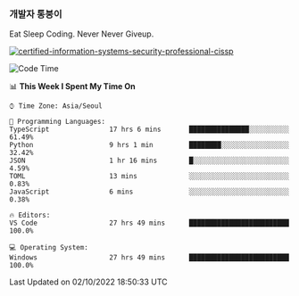 ### 개발자 통붕이
Eat Sleep Coding.
Never Never Giveup.

[![certified-information-systems-security-professional-cissp](https://user-images.githubusercontent.com/44606727/157613689-acd84ec6-5f8f-4e79-89d9-a8d51f033634.png)](https://www.credly.com/badges/f394a010-85a0-450b-9136-8043af01d71c/public_url)

<!--START_SECTION:waka-->
![Code Time](http://img.shields.io/badge/Code%20Time-1%2C143%20hrs%2023%20mins-blue)

📊 **This Week I Spent My Time On** 

```text
⌚︎ Time Zone: Asia/Seoul

💬 Programming Languages: 
TypeScript               17 hrs 6 mins       ███████████████░░░░░░░░░░   61.49% 
Python                   9 hrs 1 min         ████████░░░░░░░░░░░░░░░░░   32.42% 
JSON                     1 hr 16 mins        █░░░░░░░░░░░░░░░░░░░░░░░░   4.59% 
TOML                     13 mins             ░░░░░░░░░░░░░░░░░░░░░░░░░   0.83% 
JavaScript               6 mins              ░░░░░░░░░░░░░░░░░░░░░░░░░   0.38%

🔥 Editors: 
VS Code                  27 hrs 49 mins      █████████████████████████   100.0%

💻 Operating System: 
Windows                  27 hrs 49 mins      █████████████████████████   100.0%

```


 Last Updated on 02/10/2022 18:50:33 UTC
<!--END_SECTION:waka-->
